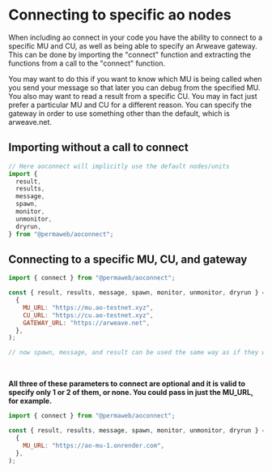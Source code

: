 # Connecting to specific ao nodes

When including ao connect in your code you have the ability to connect to a specific MU and CU, as well as being able to specify an Arweave gateway. This can be done by importing the "connect" function and extracting the functions from a call to the "connect" function.

You may want to do this if you want to know which MU is being called when you send your message so that later you can debug from the specified MU. You also may want to read a result from a specific CU. You may in fact just prefer a particular MU and CU for a different reason. You can specify the gateway in order to use something other than the default, which is arweave.net.

## Importing without a call to connect

```js
// Here aoconnect will implicitly use the default nodes/units
import {
  result,
  results,
  message,
  spawn,
  monitor,
  unmonitor,
  dryrun,
} from "@permaweb/aoconnect";
```

## Connecting to a specific MU, CU, and gateway

```js
import { connect } from "@permaweb/aoconnect";

const { result, results, message, spawn, monitor, unmonitor, dryrun } = connect(
  {
    MU_URL: "https://mu.ao-testnet.xyz",
    CU_URL: "https://cu.ao-testnet.xyz",
    GATEWAY_URL: "https://arweave.net",
  },
);

// now spawn, message, and result can be used the same way as if they were imported directly
```

<br>

<strong>All three of these parameters to connect are optional and it is valid to specify only 1 or 2 of them, or none. You could pass in just the MU_URL, for example.</strong>

```js
import { connect } from "@permaweb/aoconnect";

const { result, results, message, spawn, monitor, unmonitor, dryrun } = connect(
  {
    MU_URL: "https://ao-mu-1.onrender.com",
  },
);
```

